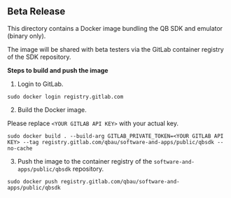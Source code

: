 ## Beta Release 

This directory contains a Docker image bundling the QB SDK and emulator (binary only).

The image will be shared with beta testers via the GitLab container registry of the SDK repository.


**Steps to build and push the image**

1. Login to GitLab.

```
sudo docker login registry.gitlab.com
```

2. Build the Docker image.

Please replace `<YOUR GITLAB API KEY>` with your actual key.

```
sudo docker build . --build-arg GITLAB_PRIVATE_TOKEN=<YOUR GITLAB API KEY> --tag registry.gitlab.com/qbau/software-and-apps/public/qbsdk --no-cache
```  
   

3. Push the image to the container registry of the `software-and-apps/public/qbsdk` repository.   

```
sudo docker push registry.gitlab.com/qbau/software-and-apps/public/qbsdk
```